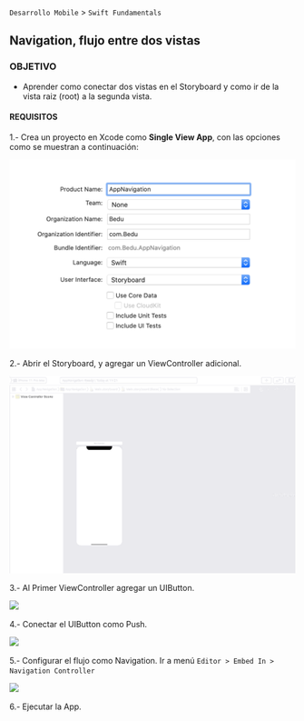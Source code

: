 
`Desarrollo Mobile` > `Swift Fundamentals`

## Navigation, flujo entre dos vistas

### OBJETIVO

- Aprender como conectar dos vistas en el Storyboard y como ir de la vista raiz (root) a la segunda vista.

#### REQUISITOS

1.- Crea un proyecto en Xcode como **Single View App**, con las opciones como se muestran a continuación:

![](1.png)

2.- Abrir el Storyboard, y agregar un ViewController adicional.

![](2.gif)

3.- Al Primer ViewController agregar un UIButton.

![](3.gif)

4.- Conectar el UIButton como Push.

![](4.gif)

5.- Configurar el flujo como Navigation. Ir a menú `Editor > Embed In > Navigation Controller`

![](5.gif)

6.- Ejecutar la App.
